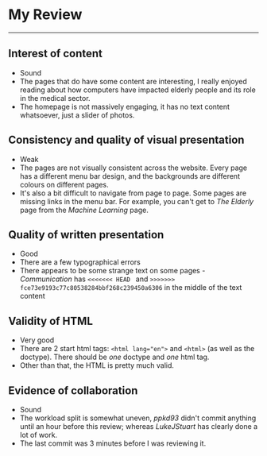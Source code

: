 # My Review
-----------

## Interest of content
- Sound
- The pages that do have some content are interesting, I really enjoyed reading about how computers have impacted elderly people and its role in the medical sector.
- The homepage is not massively engaging, it has no text content whatsoever, just a slider of photos.

## Consistency and quality of visual presentation
- Weak
- The pages are not visually consistent across the website. Every page has a different menu bar design, and the backgrounds are different colours on different pages.
- It's also a bit difficult to navigate from page to page. Some pages are missing links in the menu bar. For example, you can't get to *The Elderly* page from the *Machine Learning* page.

## Quality of written presentation
- Good
- There are a few typographical errors
- There appears to be some strange text on some pages - *Communication* has  `<<<<<<< HEAD ` and `>>>>>>> fce73e9193c77c80538284bbf268c239450a6306` in the middle of the text content

## Validity of HTML
- Very good
- There are 2 start html tags: `<html lang="en">` and `<html>` (as well as the doctype). There should be _one_ doctype and _one_ html tag.
- Other than that, the HTML is pretty much valid.

## Evidence of collaboration
- Sound
- The workload split is somewhat uneven, *ppkd93* didn't commit anything until an hour before this review; whereas *LukeJStuart* has clearly done a lot of work.  
- The last commit was 3 minutes before I was reviewing it.